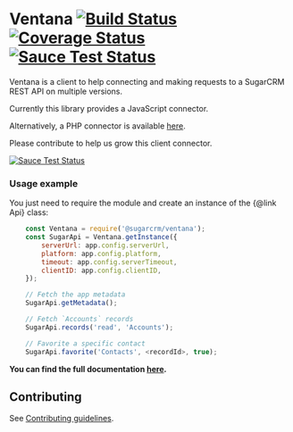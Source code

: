 # Ventana [![Build Status](https://travis-ci.org/sugarcrm/ventana.svg?branch=master)](https://travis-ci.org/sugarcrm/ventana) [![Coverage Status](https://coveralls.io/repos/github/sugarcrm/ventana/badge.svg?branch=master)](https://coveralls.io/github/sugarcrm/ventana?branch=master) [![Sauce Test Status](https://saucelabs.com/buildstatus/hackers-sugarcrm)](https://saucelabs.com/u/hackers-sugarcrm)

Ventana is a client to help connecting and making requests to a SugarCRM REST
API on multiple versions.

Currently this library provides a JavaScript connector.

Alternatively, a PHP connector is available [here](https://github.com/sugarcrm/rest-php-client).

Please contribute to help us grow this client connector.

[![Sauce Test Status](https://saucelabs.com/browser-matrix/hackers-sugarcrm.svg)](https://saucelabs.com/u/hackers-sugarcrm)

### Usage example
You just need to require the module and create an instance of the {@link Api} class:

```js
    const Ventana = require('@sugarcrm/ventana');
    const SugarApi = Ventana.getInstance({
        serverUrl: app.config.serverUrl,
        platform: app.config.platform,
        timeout: app.config.serverTimeout,
        clientID: app.config.clientID,
    });

    // Fetch the app metadata
    SugarApi.getMetadata();

    // Fetch `Accounts` records
    SugarApi.records('read', 'Accounts');

    // Favorite a specific contact
    SugarApi.favorite('Contacts', <recordId>, true);
```

**You can find the full documentation [here](https://sugarcrm.github.io/ventana/).**

## Contributing

See [Contributing guidelines](CONTRIBUTING.md).
